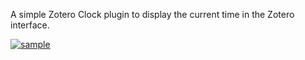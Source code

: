 A simple Zotero Clock plugin to display the current time in the Zotero interface.

[![sample](https://i.postimg.cc/K8g2DjJF/temp-Imagee-IBhz4.avif)](https://postimg.cc/hXg6SSk3)
